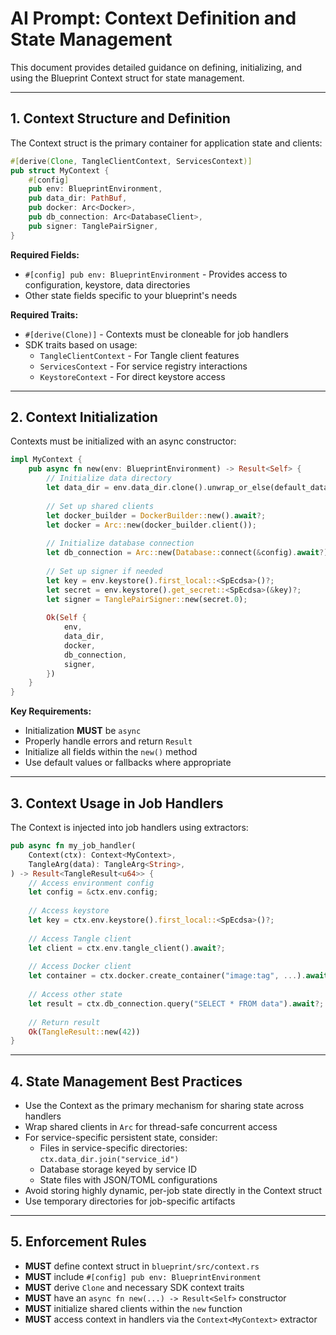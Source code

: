 # AI Prompt: Context Definition and State Management

This document provides detailed guidance on defining, initializing, and using the Blueprint Context struct for state management.

---

## 1. Context Structure and Definition

The Context struct is the primary container for application state and clients:

```rust
#[derive(Clone, TangleClientContext, ServicesContext)]
pub struct MyContext {
    #[config]
    pub env: BlueprintEnvironment,
    pub data_dir: PathBuf,
    pub docker: Arc<Docker>,
    pub db_connection: Arc<DatabaseClient>,
    pub signer: TanglePairSigner,
}
```

**Required Fields:**
- `#[config] pub env: BlueprintEnvironment` - Provides access to configuration, keystore, data directories
- Other state fields specific to your blueprint's needs

**Required Traits:**
- `#[derive(Clone)]` - Contexts must be cloneable for job handlers
- SDK traits based on usage:
  - `TangleClientContext` - For Tangle client features
  - `ServicesContext` - For service registry interactions
  - `KeystoreContext` - For direct keystore access

---

## 2. Context Initialization

Contexts must be initialized with an async constructor:

```rust
impl MyContext {
    pub async fn new(env: BlueprintEnvironment) -> Result<Self> {
        // Initialize data directory
        let data_dir = env.data_dir.clone().unwrap_or_else(default_data_dir);
        
        // Set up shared clients
        let docker_builder = DockerBuilder::new().await?;
        let docker = Arc::new(docker_builder.client());
        
        // Initialize database connection
        let db_connection = Arc::new(Database::connect(&config).await?);
        
        // Set up signer if needed
        let key = env.keystore().first_local::<SpEcdsa>()?;
        let secret = env.keystore().get_secret::<SpEcdsa>(&key)?;
        let signer = TanglePairSigner::new(secret.0);
        
        Ok(Self {
            env,
            data_dir,
            docker,
            db_connection,
            signer,
        })
    }
}
```

**Key Requirements:**
- Initialization **MUST** be `async`
- Properly handle errors and return `Result`
- Initialize all fields within the `new()` method
- Use default values or fallbacks where appropriate

---

## 3. Context Usage in Job Handlers

The Context is injected into job handlers using extractors:

```rust
pub async fn my_job_handler(
    Context(ctx): Context<MyContext>,
    TangleArg(data): TangleArg<String>,
) -> Result<TangleResult<u64>> {
    // Access environment config
    let config = &ctx.env.config;
    
    // Access keystore
    let key = ctx.env.keystore().first_local::<SpEcdsa>()?;
    
    // Access Tangle client
    let client = ctx.env.tangle_client().await?;
    
    // Access Docker client
    let container = ctx.docker.create_container("image:tag", ...).await?;
    
    // Access other state
    let result = ctx.db_connection.query("SELECT * FROM data").await?;
    
    // Return result
    Ok(TangleResult::new(42))
}
```

---

## 4. State Management Best Practices

- Use the Context as the primary mechanism for sharing state across handlers
- Wrap shared clients in `Arc` for thread-safe concurrent access
- For service-specific persistent state, consider:
  - Files in service-specific directories: `ctx.data_dir.join("service_id")`
  - Database storage keyed by service ID
  - State files with JSON/TOML configurations
- Avoid storing highly dynamic, per-job state directly in the Context struct
- Use temporary directories for job-specific artifacts

---

## 5. Enforcement Rules

- **MUST** define context struct in `blueprint/src/context.rs`
- **MUST** include `#[config] pub env: BlueprintEnvironment`
- **MUST** derive `Clone` and necessary SDK context traits
- **MUST** have an `async fn new(...) -> Result<Self>` constructor
- **MUST** initialize shared clients within the `new` function
- **MUST** access context in handlers via the `Context<MyContext>` extractor
